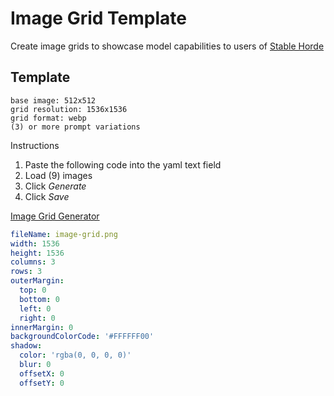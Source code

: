 # Image Grid Template
Create image grids to showcase model capabilities to users of [Stable Horde](https://stablehorde.net/)
## Template

```
base image: 512x512
grid resolution: 1536x1536
grid format: webp
(3) or more prompt variations
```
Instructions
1. Paste the following code into the yaml text field
2. Load (9) images
3. Click *Generate*
4. Click *Save*

[Image Grid Generator](https://image-grid-generator.com/)
```yaml
fileName: image-grid.png
width: 1536
height: 1536
columns: 3
rows: 3
outerMargin:
  top: 0
  bottom: 0
  left: 0
  right: 0
innerMargin: 0
backgroundColorCode: '#FFFFFF00'
shadow:
  color: 'rgba(0, 0, 0, 0)'
  blur: 0
  offsetX: 0
  offsetY: 0

```
